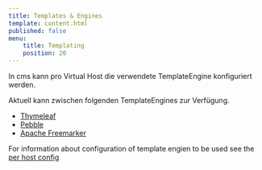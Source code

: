 ```yaml
---
title: Templates & Engines
template: content.html
published: false
menu: 
    title: Templating
    position: 20
---
```


In cms kann pro Virtual Host die verwendete TemplateEngine konfiguriert werden.

Aktuell kann zwischen folgenden TemplateEngines zur Verfügung.

* [Thymeleaf](https://thymeleaf.org)
* [Pebble](https://pebbletemplates.io/)
* [Apache Freemarker](https://freemarker.apache.org/)

For information about configuration of template engien to be used see the [per host config](/installation#per-host-config)